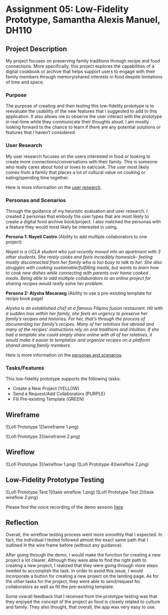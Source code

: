 # Assignment 05: Low-Fidelity Prototype, Samantha Alexis Manuel, DH110


## Project Description

My project focuses on preserving family traditions through recipe and food connections. More specifically, this project explores the capabilities of a digital cookbook or archive that helps support users to engage with their family members through memory/shared interests in food despite limitations of time and space. 


### Purpose 

The purpose of creating and then testing this low-fidelity prototype is to reevaluate the usability of the new features that I suggested to add to this application. It also allows me to observe the user interact with the prototype in real-time while they communicate their thoughts aloud. I am mostly looking forward to the chance to learn if there are any potential solutions or features that I haven’t considered. 


### User Research 

My user research focuses on the users interested in food or looking to create more connections/conversations with their family. This is someone who really cares about food or loves to eat/cook. The user most likely comes from a family that places a lot of cultural value on cooking or eating/spending time together.

Here is more information on the [user research](https://github.com/samanthamanuel/DH110---Assignment03).


### Personas and Scenarios 

Through the guidance of my heuristic evaluation and user research, I created 2 personas that embody the user types that are most likely to create a digital food archive book/project. I also matched the personas with a feature they would most likely be interested in using. 

**Persona 1: Nayeli Castro** (Ability to add multiple collaborators to one project)

*Nayeli is a UCLA student who just recently moved into an apartment with 3 other students. She rarely cooks and feels incredibly homesick– feeling mostly disconnected from her family who is too busy to talk to her. She also struggles with cooking sustainable/fulfilling meals, but wants to learn how to cook new dishes while connecting with parents over home cooked meals. Being able to add multiple collaborators to an online project for sharing recipes would really solve her problem.*

**Persona 2: Alysha Macaraeg** (Ability to use a pre-existing template for recipe book page)

*Alysha is an established chef at a famous Filipino fusion restaurant. Hit with a sudden loss within her family, she feels an urgency to preserve her family’s recipes and histories. For her, that's through the process of documenting her family’s recipes. Many of her relatives live abroad and many of the recipes' instructions rely on oral traditions and intuition. If she had a template she could simply share online with all of her relatives, it would make it easier to templatize and organize recipes on a platform shared among family members.*

Here is more information on the [personas and scenarios](https://github.com/samanthamanuel/DH110-Assignment04).


### Tasks/Features 

This low-fidelity prototype supports the following tasks:

* Create a New Project (YELLOW)
* Send a Request/Add Collaborators (PURPLE)
* Fill Pre-existing Template (GREEN)


## Wireframe

![Lofi Prototype 1](wireframe 1.png)

![Lofi Prototype 2](wireframe 2.png)

## Wireflow 

![Lofi Prototype 3](wireflow 1.png)
![Lofi Prototype 4](wireflow 2.png)

## Low-Fidelity Prototype Testing

![Lofi Prototype Test 1](task wireflow 1.png)
![Lofi Prototype Test 2](task wireflow 2.png)

Please find the voice recording of the demo session [here]()

## Reflection 


Overall, the wireflow testing process went more smoothly that I expected. In fact, the individual I tested followed almost the exact same path that I outlined in the wire frame before (without any guidance). 

After going through the demo, I would make the function for creating a new project a lot clearer. Although they were able to find the right path to creating a new project, I realized that they were going through more steps needed to accomplish the task. In order to avoid this issue, I would incorporate a button for creating a new project on the landing page. As for the other tasks for the project, they were able to send/request for collaborators as well as fill the pre-existing template.

Some overall feedback that I received from the prototype testing was that they enjoyed the concept of the project as food is closely related to culture and family. They also thought, that overall, the app was very easy to use. 
